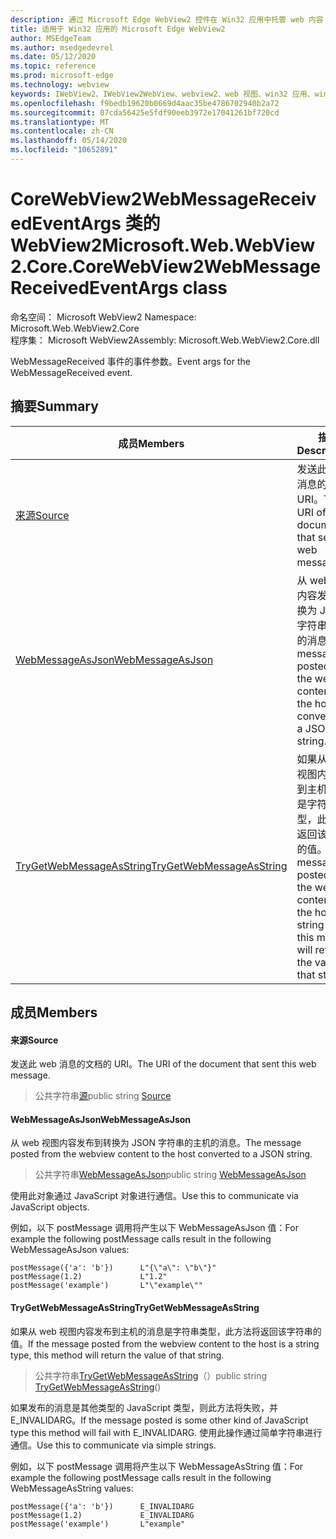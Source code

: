 ```yaml
---
description: 通过 Microsoft Edge WebView2 控件在 Win32 应用中托管 web 内容
title: 适用于 Win32 应用的 Microsoft Edge WebView2
author: MSEdgeTeam
ms.author: msedgedevrel
ms.date: 05/12/2020
ms.topic: reference
ms.prod: microsoft-edge
ms.technology: webview
keywords: IWebView2、IWebView2WebView、webview2、web 视图、win32 应用、win32、edge、ICoreWebView2、ICoreWebView2Controller、浏览器控件、边缘 html
ms.openlocfilehash: f9bedb19620b0669d4aac35be4786702940b2a72
ms.sourcegitcommit: 07cda56425e5fdf90eeb3972e17041261bf720cd
ms.translationtype: MT
ms.contentlocale: zh-CN
ms.lasthandoff: 05/14/2020
ms.locfileid: "10652891"
---
```

# <span data-ttu-id="e2b30-104">CoreWebView2WebMessageReceivedEventArgs 类的 WebView2</span><span class="sxs-lookup"><span data-stu-id="e2b30-104">Microsoft.Web.WebView2.Core.CoreWebView2WebMessageReceivedEventArgs class</span></span> 

<span data-ttu-id="e2b30-105">命名空间： Microsoft WebView2 </span><span class="sxs-lookup"><span data-stu-id="e2b30-105">Namespace: Microsoft.Web.WebView2.Core</span></span>\
<span data-ttu-id="e2b30-106">程序集： Microsoft WebView2</span><span class="sxs-lookup"><span data-stu-id="e2b30-106">Assembly: Microsoft.Web.WebView2.Core.dll</span></span>

<span data-ttu-id="e2b30-107">WebMessageReceived 事件的事件参数。</span><span class="sxs-lookup"><span data-stu-id="e2b30-107">Event args for the WebMessageReceived event.</span></span>

## <span data-ttu-id="e2b30-108">摘要</span><span class="sxs-lookup"><span data-stu-id="e2b30-108">Summary</span></span>

 <span data-ttu-id="e2b30-109">成员</span><span class="sxs-lookup"><span data-stu-id="e2b30-109">Members</span></span>                        | <span data-ttu-id="e2b30-110">描述</span><span class="sxs-lookup"><span data-stu-id="e2b30-110">Descriptions</span></span>
--------------------------------|---------------------------------------------
[<span data-ttu-id="e2b30-111">来源</span><span class="sxs-lookup"><span data-stu-id="e2b30-111">Source</span></span>](#source) | <span data-ttu-id="e2b30-112">发送此 web 消息的文档的 URI。</span><span class="sxs-lookup"><span data-stu-id="e2b30-112">The URI of the document that sent this web message.</span></span>
[<span data-ttu-id="e2b30-113">WebMessageAsJson</span><span class="sxs-lookup"><span data-stu-id="e2b30-113">WebMessageAsJson</span></span>](#webmessageasjson) | <span data-ttu-id="e2b30-114">从 web 视图内容发布到转换为 JSON 字符串的主机的消息。</span><span class="sxs-lookup"><span data-stu-id="e2b30-114">The message posted from the webview content to the host converted to a JSON string.</span></span>
[<span data-ttu-id="e2b30-115">TryGetWebMessageAsString</span><span class="sxs-lookup"><span data-stu-id="e2b30-115">TryGetWebMessageAsString</span></span>](#trygetwebmessageasstring) | <span data-ttu-id="e2b30-116">如果从 web 视图内容发布到主机的消息是字符串类型，此方法将返回该字符串的值。</span><span class="sxs-lookup"><span data-stu-id="e2b30-116">If the message posted from the webview content to the host is a string type, this method will return the value of that string.</span></span>

## <span data-ttu-id="e2b30-117">成员</span><span class="sxs-lookup"><span data-stu-id="e2b30-117">Members</span></span>

#### <span data-ttu-id="e2b30-118">来源</span><span class="sxs-lookup"><span data-stu-id="e2b30-118">Source</span></span> 

<span data-ttu-id="e2b30-119">发送此 web 消息的文档的 URI。</span><span class="sxs-lookup"><span data-stu-id="e2b30-119">The URI of the document that sent this web message.</span></span>

> <span data-ttu-id="e2b30-120">公共字符串[源](#source)</span><span class="sxs-lookup"><span data-stu-id="e2b30-120">public string [Source](#source)</span></span>

#### <span data-ttu-id="e2b30-121">WebMessageAsJson</span><span class="sxs-lookup"><span data-stu-id="e2b30-121">WebMessageAsJson</span></span> 

<span data-ttu-id="e2b30-122">从 web 视图内容发布到转换为 JSON 字符串的主机的消息。</span><span class="sxs-lookup"><span data-stu-id="e2b30-122">The message posted from the webview content to the host converted to a JSON string.</span></span>

> <span data-ttu-id="e2b30-123">公共字符串[WebMessageAsJson](#webmessageasjson)</span><span class="sxs-lookup"><span data-stu-id="e2b30-123">public string [WebMessageAsJson](#webmessageasjson)</span></span>

<span data-ttu-id="e2b30-124">使用此对象通过 JavaScript 对象进行通信。</span><span class="sxs-lookup"><span data-stu-id="e2b30-124">Use this to communicate via JavaScript objects.</span></span>

<span data-ttu-id="e2b30-125">例如，以下 postMessage 调用将产生以下 WebMessageAsJson 值：</span><span class="sxs-lookup"><span data-stu-id="e2b30-125">For example the following postMessage calls result in the following WebMessageAsJson values:</span></span>

```
postMessage({'a': 'b'})      L"{\"a\": \"b\"}"
postMessage(1.2)             L"1.2"
postMessage('example')       L"\"example\""
```

#### <span data-ttu-id="e2b30-126">TryGetWebMessageAsString</span><span class="sxs-lookup"><span data-stu-id="e2b30-126">TryGetWebMessageAsString</span></span> 

<span data-ttu-id="e2b30-127">如果从 web 视图内容发布到主机的消息是字符串类型，此方法将返回该字符串的值。</span><span class="sxs-lookup"><span data-stu-id="e2b30-127">If the message posted from the webview content to the host is a string type, this method will return the value of that string.</span></span>

> <span data-ttu-id="e2b30-128">公共字符串[TryGetWebMessageAsString](#trygetwebmessageasstring)（）</span><span class="sxs-lookup"><span data-stu-id="e2b30-128">public string [TryGetWebMessageAsString](#trygetwebmessageasstring)()</span></span>

<span data-ttu-id="e2b30-129">如果发布的消息是其他类型的 JavaScript 类型，则此方法将失败，并 E_INVALIDARG。</span><span class="sxs-lookup"><span data-stu-id="e2b30-129">If the message posted is some other kind of JavaScript type this method will fail with E_INVALIDARG.</span></span> <span data-ttu-id="e2b30-130">使用此操作通过简单字符串进行通信。</span><span class="sxs-lookup"><span data-stu-id="e2b30-130">Use this to communicate via simple strings.</span></span>

<span data-ttu-id="e2b30-131">例如，以下 postMessage 调用将产生以下 WebMessageAsString 值：</span><span class="sxs-lookup"><span data-stu-id="e2b30-131">For example the following postMessage calls result in the following WebMessageAsString values:</span></span>

```
postMessage({'a': 'b'})      E_INVALIDARG
postMessage(1.2)             E_INVALIDARG
postMessage('example')       L"example"
```

